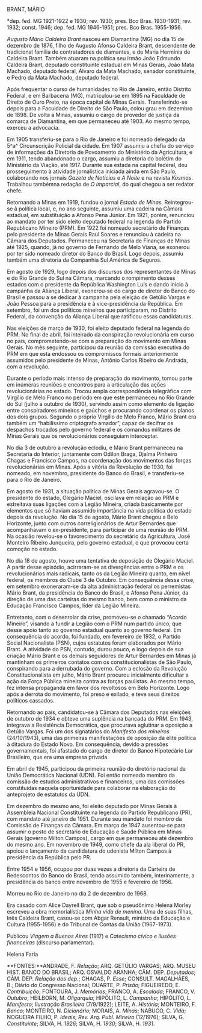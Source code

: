 BRANT, MÁRIO

\*dep. fed. MG 1921-1922 e 1930; rev. 1930; pres. Bco Bras. 1930-1931;
rev. 1932; const. 1946; dep. fed. MG 1946-1951; pres. Bco Bras.
1955-1956.

*Augusto Mário Caldeira Brant* nasceu em Diamantina (MG) no dia 15 de
dezembro de 1876, filho de Augusto Afonso Caldeira Brant, descendente de
tradicional família de contratadores de diamantes, e de Maria Hermínia
de Caldeira Brant. Também atuaram na política seu irmão João Edmundo
Caldeira Brant, deputado constituinte estadual em Minas Gerais, João
Mata Machado, deputado federal, Álvaro da Mata Machado, senador
constituinte, e Pedro da Mata Machado, deputado federal.

Após frequentar o curso de humanidades no Rio de Janeiro, então Distrito
Federal, e em Barbacena (MG), matriculou-se em 1895 na Faculdade de
Direito de Ouro Preto, na época capital de Minas Gerais. Transferindo-se
depois para a Faculdade de Direito de São Paulo, colou grau em dezembro
de 1898. De volta a Minas, assumiu o cargo de provedor de justiça da
comarca de Diamantina, em que permaneceu até 1903. Ao mesmo tempo,
exerceu a advocacia.

Em 1905 transferiu-se para o Rio de Janeiro e foi nomeado delegado da
5^a^ Circunscrição Policial da cidade. Em 1907 assumiu a chefia do
serviço de informações da Diretoria de Povoamento do Ministério da
Agricultura, e em 1911, tendo abandonado o cargo, assumiu a diretoria do
boletim do Ministério da Viação, até 1917. Durante sua estada na capital
federal, deu prosseguimento à atividade jornalística iniciada ainda em
São Paulo, colaborando nos jornais *Gazeta de Notícias* e *A Noite* e na
revista *Kosmos*. Trabalhou tambémna redação de *O Imparcial*, do qual
chegou a ser redator chefe.

Retornando a Minas em 1919, fundou o jornal *Estado de Minas*.
Reintegrou-se à política local, e, no ano seguinte, assumiu uma cadeira
na Câmara estadual, em substituição a Afonso Pena Júnior. Em 1921,
porém, renunciou ao mandato por ter sido eleito deputado federal na
legenda do Partido Republicano Mineiro (PRM). Em 1922 foi nomeado
secretário de Finanças pelo presidente de Minas Gerais Raul Soares e
renunciou à cadeira na Câmara dos Deputados. Permaneceu na Secretaria de
Finanças de Minas até 1925, quando, já no governo de Fernando de Melo
Viana, se exonerou por ter sido nomeado diretor do Banco do Brasil. Logo
depois, assumiu também uma diretoria da Companhia Sul América de
Seguros.

Em agosto de 1929, logo depois dos discursos dos representantes de Minas
e do Rio Grande do Sul na Câmara, marcando o rompimento desses estados
com o presidente da República Washington Luís e dando início à campanha
da Aliança Liberal, exonerou-se do cargo de diretor do Banco do Brasil e
passou a se dedicar à campanha pela eleição de Getúlio Vargas e João
Pessoa para a presidência e à vice-presidência da República. Em
setembro, foi um dos políticos mineiros que participaram, no Distrito
Federal, da convenção da Aliança Liberal que ratificou essas
candidaturas.

Nas eleições de março de 1930, foi eleito deputado federal na legenda do
PRM. No final de abril, foi inteirado da conspiração revolucionária em
curso no país, comprometendo-se com a preparação do movimento em Minas
Gerais. No mês seguinte, participou da reunião da comissão executiva do
PRM em que esta endossou os compromissos formais anteriormente assumidos
pelo presidente de Minas, Antônio Carlos Ribeiro de Andrada, com a
revolução.

Durante o período mais intenso de preparação do movimento, tomou parte
em inúmeras reuniões e encontros para a articulação das ações
revolucionárias no estado. Trocou ampla correspondência telegráfica com
Virgílio de Melo Franco no período em que este permaneceu no Rio Grande
do Sul (julho a outubro de 1930), servindo assim como elemento de
ligação entre conspiradores mineiros e gaúchos e procurando coordenar os
planos dos dois grupos. Segundo o próprio Virgílio de Melo Franco, Mário
Brant era também um “habilíssimo criptógrafo amador”, capaz de decifrar
os despachos trocados pelo governo federal e os comandos militares de
Minas Gerais que os revolucionários conseguiam interceptar.

No dia 3 de outubro a revolução eclodiu, e Mário Brant permaneceu na
Secretaria do Interior, juntamente com Odilon Braga, Djalma Pinheiro
Chagas e Francisco Campos, na coordenação dos movimentos das forças
revolucionárias em Minas. Após a vitória da Revolução de 1930, foi
nomeado, em novembro, presidente do Banco do Brasil, e transferiu-se
para o Rio de Janeiro.

Em agosto de 1931, a situação política de Minas Gerais agravou-se. O
presidente do estado, Olegário Maciel, oscilava em relação ao PRM e
estreitava suas ligações com a Legião Mineira, criada basicamente por
elementos que só haviam assumido importância na vida política do estado
depois da revolução. No dia 15 de agosto, Mário Brant chegou a Belo
Horizonte, junto com outros correligionários de Artur Bernardes que
acompanhavam o ex-presidente, para participar de uma reunião do PRM. Na
ocasião revelou-se o favorecimento do secretário da Agricultura, José
Monteiro Ribeiro Junqueira, pelo governo estadual, o que provocou certa
comoção no estado.

No dia 18 de agosto, houve uma tentativa de deposição de Olegário
Maciel. A partir desse episódio, acirraram-se as divergências entre o
PRM e os revolucionários mais radicais, tanto os da Legião Mineira
quanto, em nível federal, os membros do Clube 3 de Outubro. Em
consequência dessa crise, em setembro exoneraram-se da alta
administração federal os perremistas Mário Brant, da presidência do
Banco do Brasil, e Afonso Pena Júnior, da direção de uma das carteiras
do mesmo banco, bem como o ministro da Educação Francisco Campos, líder
da Legião Mineira.

Entretanto, com o desenrolar da crise, promoveu-se o chamado “Acordo
Mineiro”, visando a fundir a Legião com o PRM num partido único, que
desse apoio tanto ao governo estadual quanto ao governo federal. Em
consequência do acordo, foi fundado, em fevereiro de 1932, o Partido
Social Nacionalista (PSN), cujos estatutos foram elaborados por Mário
Brant. A atividade do PSN, contudo, durou pouco, e logo depois de sua
criação Mário Brant e os demais seguidores de Artur Bernardes em Minas
já mantinham os primeiros contatos com os constitucionalistas de São
Paulo, conspirando para a derrubada do governo. Com a eclosão da
Revolução Constitucionalista em julho, Mário Brant procurou inicialmente
dificultar a ação da Força Pública mineira contra as forças paulistas.
Ao mesmo tempo, fez intensa propaganda em favor dos revoltosos em Belo
Horizonte. Logo após a derrota do movimento, foi preso e exilado, e teve
seus direitos políticos cassados.

Retornando ao país, candidatou-se à Câmara dos Deputados nas eleições de
outubro de 1934 e obteve uma suplência na bancada do PRM. Em 1943,
integrava a Resistência Democrática, que procurava aglutinar a oposição
a Getúlio Vargas. Foi um dos signatários do *Manifesto dos mineiros*
(24/10/1943), uma das primeiras manifestações de oposição da elite
política à ditadura do Estado Novo. Em consequência, devido a pressões
governamentais, foi afastado do cargo de diretor do Banco Hipotecário
Lar Brasileiro, que era uma empresa privada.

Em abril de 1945, participou da primeira reunião do diretório nacional
da União Democrática Nacional (UDN). Foi então nomeado membro da
comissão de estudos administrativos e financeiros, uma das comissões
constituídas naquela oportunidade para colaborar na elaboração do
anteprojeto de estatutos da UDN.

Em dezembro do mesmo ano, foi eleito deputado por Minas Gerais à
Assembleia Nacional Constituinte na legenda do Partido Republicano (PR),
com mandato até janeiro de 1951. Durante seu mandato foi membro da
Comissão de Finanças da Câmara. Em março de 1947 ausentou-se para
assumir o posto de secretário de Educação e Saúde Pública em Minas
Gerais (governo Milton Campos), cargo em que permaneceu até dezembro do
mesmo ano. Em novembro de 1949, como chefe da ala liberal do PR, apoiou
o lançamento da candidatura do udenista Mílton Campos à presidência da
República pelo PR.

Entre 1954 e 1956, ocupou por duas vezes a diretoria da Carteira de
Redescontos do Banco do Brasil, tendo assumido também, interinamente, a
presidência do banco entre novembro de 1955 e fevereiro de 1956.

Morreu no Rio de Janeiro no dia 2 de dezembro de 1968.

Era casado com Alice Dayrell Brant, que sob o pseudônimo Helena Morley
escreveu a obra memorialística *Minha vida de menina*. Uma de suas
filhas, Inês Caldeira Brant, casou-se com Abgar Renault, ministro da
Educação e Cultura (1955-1956) e do Tribunal de Contas da União
(1967-1973).

Publicou *Viagem a Buenos Aires* (1917) e *Catecismo cívico e ilusões
financeiras* (discurso parlamentar).

Helena Faria

**FONTES:**ANDRADE, F. *Relação*; ARQ. GETÚLIO VARGAS; ARQ. MUSEU HIST.
BANCO DO BRASIL; ARQ. OSVALDO ARANHA; CÂM. DEP. *Deputados*; CÂM. DEP.
*Relação dos dep.*; CHAGAS, P. *Esse*; CONSULT. MAGALHÃES, B.; Diário do
Congresso Nacional; DUARTE, P. *Prisão*; FIGUEIREDO, E. *Contribuição*;
FONTOURA, J. *Memórias*; FRANCO, A. *Escalada*; FRANCO, V. *Outubro*;
HEILBORN, M. *Oligarquia*; HIPÓLITO, L. *Campanha*; HIPÓLITO, L.
*Manifesto*; *Ilustração Brasileira* (7/9/1922); LEITE, A. *História*;
MONTEIRO, F. *Banco*; MONTEIRO, N. *Dicionário*; MORAIS, A. *Minas*;
NABUCO, C. *Vida*; NOGUEIRA FILHO, P. *Ideais*; *Rev. Arq. Publ.
Mineiro* (12/1976); SILVA, G. *Constituinte*; SILVA, H. *1926*; SILVA,
H. *1930*; SILVA, H. *1931*.
